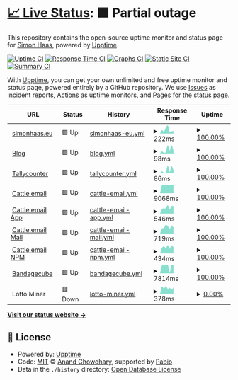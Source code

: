 # [📈 Live Status](https://simonhaas.eu): <!--live status--> **🟧 Partial outage**

This repository contains the open-source uptime monitor and status page for [Simon Haas](simonhaas.eu), powered by [Upptime](https://github.com/upptime/upptime).

[![Uptime CI](https://github.com/SimonHaas/upptime/workflows/Uptime%20CI/badge.svg)](https://github.com/SimonHaas/upptime/actions?query=workflow%3A%22Uptime+CI%22)
[![Response Time CI](https://github.com/SimonHaas/upptime/workflows/Response%20Time%20CI/badge.svg)](https://github.com/SimonHaas/upptime/actions?query=workflow%3A%22Response+Time+CI%22)
[![Graphs CI](https://github.com/SimonHaas/upptime/workflows/Graphs%20CI/badge.svg)](https://github.com/SimonHaas/upptime/actions?query=workflow%3A%22Graphs+CI%22)
[![Static Site CI](https://github.com/SimonHaas/upptime/workflows/Static%20Site%20CI/badge.svg)](https://github.com/SimonHaas/upptime/actions?query=workflow%3A%22Static+Site+CI%22)
[![Summary CI](https://github.com/SimonHaas/upptime/workflows/Summary%20CI/badge.svg)](https://github.com/SimonHaas/upptime/actions?query=workflow%3A%22Summary+CI%22)

With [Upptime](https://upptime.js.org), you can get your own unlimited and free uptime monitor and status page, powered entirely by a GitHub repository. We use [Issues](https://github.com/SimonHaas/upptime/issues) as incident reports, [Actions](https://github.com/SimonHaas/upptime/actions) as uptime monitors, and [Pages](https://simonhaas.eu) for the status page.

<!--start: status pages-->
<!-- This summary is generated by Upptime (https://github.com/upptime/upptime) -->
<!-- Do not edit this manually, your changes will be overwritten -->
<!-- prettier-ignore -->
| URL | Status | History | Response Time | Uptime |
| --- | ------ | ------- | ------------- | ------ |
| <img alt="" src="https://icons.duckduckgo.com/ip3/www.simonhaas.eu.ico" height="13"> [simonhaas.eu](https://www.simonhaas.eu) | 🟩 Up | [simonhaas-eu.yml](https://github.com/SimonHaas/upptime/commits/HEAD/history/simonhaas-eu.yml) | <details><summary><img alt="Response time graph" src="./graphs/simonhaas-eu/response-time-week.png" height="20"> 222ms</summary><br><a href="https://simonhaas.eu/history/simonhaas-eu"><img alt="Response time 151" src="https://img.shields.io/endpoint?url=https%3A%2F%2Fraw.githubusercontent.com%2FSimonHaas%2Fupptime%2FHEAD%2Fapi%2Fsimonhaas-eu%2Fresponse-time.json"></a><br><a href="https://simonhaas.eu/history/simonhaas-eu"><img alt="24-hour response time 99" src="https://img.shields.io/endpoint?url=https%3A%2F%2Fraw.githubusercontent.com%2FSimonHaas%2Fupptime%2FHEAD%2Fapi%2Fsimonhaas-eu%2Fresponse-time-day.json"></a><br><a href="https://simonhaas.eu/history/simonhaas-eu"><img alt="7-day response time 222" src="https://img.shields.io/endpoint?url=https%3A%2F%2Fraw.githubusercontent.com%2FSimonHaas%2Fupptime%2FHEAD%2Fapi%2Fsimonhaas-eu%2Fresponse-time-week.json"></a><br><a href="https://simonhaas.eu/history/simonhaas-eu"><img alt="30-day response time 162" src="https://img.shields.io/endpoint?url=https%3A%2F%2Fraw.githubusercontent.com%2FSimonHaas%2Fupptime%2FHEAD%2Fapi%2Fsimonhaas-eu%2Fresponse-time-month.json"></a><br><a href="https://simonhaas.eu/history/simonhaas-eu"><img alt="1-year response time 151" src="https://img.shields.io/endpoint?url=https%3A%2F%2Fraw.githubusercontent.com%2FSimonHaas%2Fupptime%2FHEAD%2Fapi%2Fsimonhaas-eu%2Fresponse-time-year.json"></a></details> | <details><summary><a href="https://simonhaas.eu/history/simonhaas-eu">100.00%</a></summary><a href="https://simonhaas.eu/history/simonhaas-eu"><img alt="All-time uptime 100.00%" src="https://img.shields.io/endpoint?url=https%3A%2F%2Fraw.githubusercontent.com%2FSimonHaas%2Fupptime%2FHEAD%2Fapi%2Fsimonhaas-eu%2Fuptime.json"></a><br><a href="https://simonhaas.eu/history/simonhaas-eu"><img alt="24-hour uptime 100.00%" src="https://img.shields.io/endpoint?url=https%3A%2F%2Fraw.githubusercontent.com%2FSimonHaas%2Fupptime%2FHEAD%2Fapi%2Fsimonhaas-eu%2Fuptime-day.json"></a><br><a href="https://simonhaas.eu/history/simonhaas-eu"><img alt="7-day uptime 100.00%" src="https://img.shields.io/endpoint?url=https%3A%2F%2Fraw.githubusercontent.com%2FSimonHaas%2Fupptime%2FHEAD%2Fapi%2Fsimonhaas-eu%2Fuptime-week.json"></a><br><a href="https://simonhaas.eu/history/simonhaas-eu"><img alt="30-day uptime 100.00%" src="https://img.shields.io/endpoint?url=https%3A%2F%2Fraw.githubusercontent.com%2FSimonHaas%2Fupptime%2FHEAD%2Fapi%2Fsimonhaas-eu%2Fuptime-month.json"></a><br><a href="https://simonhaas.eu/history/simonhaas-eu"><img alt="1-year uptime 100.00%" src="https://img.shields.io/endpoint?url=https%3A%2F%2Fraw.githubusercontent.com%2FSimonHaas%2Fupptime%2FHEAD%2Fapi%2Fsimonhaas-eu%2Fuptime-year.json"></a></details>
| <img alt="" src="https://icons.duckduckgo.com/ip3/www.simonhaas.eu.ico" height="13"> [Blog](https://www.simonhaas.eu/blog) | 🟩 Up | [blog.yml](https://github.com/SimonHaas/upptime/commits/HEAD/history/blog.yml) | <details><summary><img alt="Response time graph" src="./graphs/blog/response-time-week.png" height="20"> 98ms</summary><br><a href="https://simonhaas.eu/history/blog"><img alt="Response time 83" src="https://img.shields.io/endpoint?url=https%3A%2F%2Fraw.githubusercontent.com%2FSimonHaas%2Fupptime%2FHEAD%2Fapi%2Fblog%2Fresponse-time.json"></a><br><a href="https://simonhaas.eu/history/blog"><img alt="24-hour response time 31" src="https://img.shields.io/endpoint?url=https%3A%2F%2Fraw.githubusercontent.com%2FSimonHaas%2Fupptime%2FHEAD%2Fapi%2Fblog%2Fresponse-time-day.json"></a><br><a href="https://simonhaas.eu/history/blog"><img alt="7-day response time 98" src="https://img.shields.io/endpoint?url=https%3A%2F%2Fraw.githubusercontent.com%2FSimonHaas%2Fupptime%2FHEAD%2Fapi%2Fblog%2Fresponse-time-week.json"></a><br><a href="https://simonhaas.eu/history/blog"><img alt="30-day response time 92" src="https://img.shields.io/endpoint?url=https%3A%2F%2Fraw.githubusercontent.com%2FSimonHaas%2Fupptime%2FHEAD%2Fapi%2Fblog%2Fresponse-time-month.json"></a><br><a href="https://simonhaas.eu/history/blog"><img alt="1-year response time 83" src="https://img.shields.io/endpoint?url=https%3A%2F%2Fraw.githubusercontent.com%2FSimonHaas%2Fupptime%2FHEAD%2Fapi%2Fblog%2Fresponse-time-year.json"></a></details> | <details><summary><a href="https://simonhaas.eu/history/blog">100.00%</a></summary><a href="https://simonhaas.eu/history/blog"><img alt="All-time uptime 100.00%" src="https://img.shields.io/endpoint?url=https%3A%2F%2Fraw.githubusercontent.com%2FSimonHaas%2Fupptime%2FHEAD%2Fapi%2Fblog%2Fuptime.json"></a><br><a href="https://simonhaas.eu/history/blog"><img alt="24-hour uptime 100.00%" src="https://img.shields.io/endpoint?url=https%3A%2F%2Fraw.githubusercontent.com%2FSimonHaas%2Fupptime%2FHEAD%2Fapi%2Fblog%2Fuptime-day.json"></a><br><a href="https://simonhaas.eu/history/blog"><img alt="7-day uptime 100.00%" src="https://img.shields.io/endpoint?url=https%3A%2F%2Fraw.githubusercontent.com%2FSimonHaas%2Fupptime%2FHEAD%2Fapi%2Fblog%2Fuptime-week.json"></a><br><a href="https://simonhaas.eu/history/blog"><img alt="30-day uptime 100.00%" src="https://img.shields.io/endpoint?url=https%3A%2F%2Fraw.githubusercontent.com%2FSimonHaas%2Fupptime%2FHEAD%2Fapi%2Fblog%2Fuptime-month.json"></a><br><a href="https://simonhaas.eu/history/blog"><img alt="1-year uptime 100.00%" src="https://img.shields.io/endpoint?url=https%3A%2F%2Fraw.githubusercontent.com%2FSimonHaas%2Fupptime%2FHEAD%2Fapi%2Fblog%2Fuptime-year.json"></a></details>
| <img alt="" src="https://icons.duckduckgo.com/ip3/www.simonhaas.eu.ico" height="13"> [Tallycounter](https://www.simonhaas.eu/tallycounter) | 🟩 Up | [tallycounter.yml](https://github.com/SimonHaas/upptime/commits/HEAD/history/tallycounter.yml) | <details><summary><img alt="Response time graph" src="./graphs/tallycounter/response-time-week.png" height="20"> 86ms</summary><br><a href="https://simonhaas.eu/history/tallycounter"><img alt="Response time 80" src="https://img.shields.io/endpoint?url=https%3A%2F%2Fraw.githubusercontent.com%2FSimonHaas%2Fupptime%2FHEAD%2Fapi%2Ftallycounter%2Fresponse-time.json"></a><br><a href="https://simonhaas.eu/history/tallycounter"><img alt="24-hour response time 33" src="https://img.shields.io/endpoint?url=https%3A%2F%2Fraw.githubusercontent.com%2FSimonHaas%2Fupptime%2FHEAD%2Fapi%2Ftallycounter%2Fresponse-time-day.json"></a><br><a href="https://simonhaas.eu/history/tallycounter"><img alt="7-day response time 86" src="https://img.shields.io/endpoint?url=https%3A%2F%2Fraw.githubusercontent.com%2FSimonHaas%2Fupptime%2FHEAD%2Fapi%2Ftallycounter%2Fresponse-time-week.json"></a><br><a href="https://simonhaas.eu/history/tallycounter"><img alt="30-day response time 87" src="https://img.shields.io/endpoint?url=https%3A%2F%2Fraw.githubusercontent.com%2FSimonHaas%2Fupptime%2FHEAD%2Fapi%2Ftallycounter%2Fresponse-time-month.json"></a><br><a href="https://simonhaas.eu/history/tallycounter"><img alt="1-year response time 80" src="https://img.shields.io/endpoint?url=https%3A%2F%2Fraw.githubusercontent.com%2FSimonHaas%2Fupptime%2FHEAD%2Fapi%2Ftallycounter%2Fresponse-time-year.json"></a></details> | <details><summary><a href="https://simonhaas.eu/history/tallycounter">100.00%</a></summary><a href="https://simonhaas.eu/history/tallycounter"><img alt="All-time uptime 100.00%" src="https://img.shields.io/endpoint?url=https%3A%2F%2Fraw.githubusercontent.com%2FSimonHaas%2Fupptime%2FHEAD%2Fapi%2Ftallycounter%2Fuptime.json"></a><br><a href="https://simonhaas.eu/history/tallycounter"><img alt="24-hour uptime 100.00%" src="https://img.shields.io/endpoint?url=https%3A%2F%2Fraw.githubusercontent.com%2FSimonHaas%2Fupptime%2FHEAD%2Fapi%2Ftallycounter%2Fuptime-day.json"></a><br><a href="https://simonhaas.eu/history/tallycounter"><img alt="7-day uptime 100.00%" src="https://img.shields.io/endpoint?url=https%3A%2F%2Fraw.githubusercontent.com%2FSimonHaas%2Fupptime%2FHEAD%2Fapi%2Ftallycounter%2Fuptime-week.json"></a><br><a href="https://simonhaas.eu/history/tallycounter"><img alt="30-day uptime 100.00%" src="https://img.shields.io/endpoint?url=https%3A%2F%2Fraw.githubusercontent.com%2FSimonHaas%2Fupptime%2FHEAD%2Fapi%2Ftallycounter%2Fuptime-month.json"></a><br><a href="https://simonhaas.eu/history/tallycounter"><img alt="1-year uptime 100.00%" src="https://img.shields.io/endpoint?url=https%3A%2F%2Fraw.githubusercontent.com%2FSimonHaas%2Fupptime%2FHEAD%2Fapi%2Ftallycounter%2Fuptime-year.json"></a></details>
| <img alt="" src="https://icons.duckduckgo.com/ip3/www.cattle.email.ico" height="13"> [Cattle.email](https://www.cattle.email) | 🟩 Up | [cattle-email.yml](https://github.com/SimonHaas/upptime/commits/HEAD/history/cattle-email.yml) | <details><summary><img alt="Response time graph" src="./graphs/cattle-email/response-time-week.png" height="20"> 9068ms</summary><br><a href="https://simonhaas.eu/history/cattle-email"><img alt="Response time 2727" src="https://img.shields.io/endpoint?url=https%3A%2F%2Fraw.githubusercontent.com%2FSimonHaas%2Fupptime%2FHEAD%2Fapi%2Fcattle-email%2Fresponse-time.json"></a><br><a href="https://simonhaas.eu/history/cattle-email"><img alt="24-hour response time 8775" src="https://img.shields.io/endpoint?url=https%3A%2F%2Fraw.githubusercontent.com%2FSimonHaas%2Fupptime%2FHEAD%2Fapi%2Fcattle-email%2Fresponse-time-day.json"></a><br><a href="https://simonhaas.eu/history/cattle-email"><img alt="7-day response time 9068" src="https://img.shields.io/endpoint?url=https%3A%2F%2Fraw.githubusercontent.com%2FSimonHaas%2Fupptime%2FHEAD%2Fapi%2Fcattle-email%2Fresponse-time-week.json"></a><br><a href="https://simonhaas.eu/history/cattle-email"><img alt="30-day response time 4622" src="https://img.shields.io/endpoint?url=https%3A%2F%2Fraw.githubusercontent.com%2FSimonHaas%2Fupptime%2FHEAD%2Fapi%2Fcattle-email%2Fresponse-time-month.json"></a><br><a href="https://simonhaas.eu/history/cattle-email"><img alt="1-year response time 2727" src="https://img.shields.io/endpoint?url=https%3A%2F%2Fraw.githubusercontent.com%2FSimonHaas%2Fupptime%2FHEAD%2Fapi%2Fcattle-email%2Fresponse-time-year.json"></a></details> | <details><summary><a href="https://simonhaas.eu/history/cattle-email">100.00%</a></summary><a href="https://simonhaas.eu/history/cattle-email"><img alt="All-time uptime 99.84%" src="https://img.shields.io/endpoint?url=https%3A%2F%2Fraw.githubusercontent.com%2FSimonHaas%2Fupptime%2FHEAD%2Fapi%2Fcattle-email%2Fuptime.json"></a><br><a href="https://simonhaas.eu/history/cattle-email"><img alt="24-hour uptime 100.00%" src="https://img.shields.io/endpoint?url=https%3A%2F%2Fraw.githubusercontent.com%2FSimonHaas%2Fupptime%2FHEAD%2Fapi%2Fcattle-email%2Fuptime-day.json"></a><br><a href="https://simonhaas.eu/history/cattle-email"><img alt="7-day uptime 100.00%" src="https://img.shields.io/endpoint?url=https%3A%2F%2Fraw.githubusercontent.com%2FSimonHaas%2Fupptime%2FHEAD%2Fapi%2Fcattle-email%2Fuptime-week.json"></a><br><a href="https://simonhaas.eu/history/cattle-email"><img alt="30-day uptime 100.00%" src="https://img.shields.io/endpoint?url=https%3A%2F%2Fraw.githubusercontent.com%2FSimonHaas%2Fupptime%2FHEAD%2Fapi%2Fcattle-email%2Fuptime-month.json"></a><br><a href="https://simonhaas.eu/history/cattle-email"><img alt="1-year uptime 99.84%" src="https://img.shields.io/endpoint?url=https%3A%2F%2Fraw.githubusercontent.com%2FSimonHaas%2Fupptime%2FHEAD%2Fapi%2Fcattle-email%2Fuptime-year.json"></a></details>
| <img alt="" src="https://icons.duckduckgo.com/ip3/app.cattle.email.ico" height="13"> [Cattle.email App](https://app.cattle.email) | 🟩 Up | [cattle-email-app.yml](https://github.com/SimonHaas/upptime/commits/HEAD/history/cattle-email-app.yml) | <details><summary><img alt="Response time graph" src="./graphs/cattle-email-app/response-time-week.png" height="20"> 546ms</summary><br><a href="https://simonhaas.eu/history/cattle-email-app"><img alt="Response time 663" src="https://img.shields.io/endpoint?url=https%3A%2F%2Fraw.githubusercontent.com%2FSimonHaas%2Fupptime%2FHEAD%2Fapi%2Fcattle-email-app%2Fresponse-time.json"></a><br><a href="https://simonhaas.eu/history/cattle-email-app"><img alt="24-hour response time 430" src="https://img.shields.io/endpoint?url=https%3A%2F%2Fraw.githubusercontent.com%2FSimonHaas%2Fupptime%2FHEAD%2Fapi%2Fcattle-email-app%2Fresponse-time-day.json"></a><br><a href="https://simonhaas.eu/history/cattle-email-app"><img alt="7-day response time 546" src="https://img.shields.io/endpoint?url=https%3A%2F%2Fraw.githubusercontent.com%2FSimonHaas%2Fupptime%2FHEAD%2Fapi%2Fcattle-email-app%2Fresponse-time-week.json"></a><br><a href="https://simonhaas.eu/history/cattle-email-app"><img alt="30-day response time 535" src="https://img.shields.io/endpoint?url=https%3A%2F%2Fraw.githubusercontent.com%2FSimonHaas%2Fupptime%2FHEAD%2Fapi%2Fcattle-email-app%2Fresponse-time-month.json"></a><br><a href="https://simonhaas.eu/history/cattle-email-app"><img alt="1-year response time 663" src="https://img.shields.io/endpoint?url=https%3A%2F%2Fraw.githubusercontent.com%2FSimonHaas%2Fupptime%2FHEAD%2Fapi%2Fcattle-email-app%2Fresponse-time-year.json"></a></details> | <details><summary><a href="https://simonhaas.eu/history/cattle-email-app">100.00%</a></summary><a href="https://simonhaas.eu/history/cattle-email-app"><img alt="All-time uptime 99.88%" src="https://img.shields.io/endpoint?url=https%3A%2F%2Fraw.githubusercontent.com%2FSimonHaas%2Fupptime%2FHEAD%2Fapi%2Fcattle-email-app%2Fuptime.json"></a><br><a href="https://simonhaas.eu/history/cattle-email-app"><img alt="24-hour uptime 100.00%" src="https://img.shields.io/endpoint?url=https%3A%2F%2Fraw.githubusercontent.com%2FSimonHaas%2Fupptime%2FHEAD%2Fapi%2Fcattle-email-app%2Fuptime-day.json"></a><br><a href="https://simonhaas.eu/history/cattle-email-app"><img alt="7-day uptime 100.00%" src="https://img.shields.io/endpoint?url=https%3A%2F%2Fraw.githubusercontent.com%2FSimonHaas%2Fupptime%2FHEAD%2Fapi%2Fcattle-email-app%2Fuptime-week.json"></a><br><a href="https://simonhaas.eu/history/cattle-email-app"><img alt="30-day uptime 100.00%" src="https://img.shields.io/endpoint?url=https%3A%2F%2Fraw.githubusercontent.com%2FSimonHaas%2Fupptime%2FHEAD%2Fapi%2Fcattle-email-app%2Fuptime-month.json"></a><br><a href="https://simonhaas.eu/history/cattle-email-app"><img alt="1-year uptime 99.88%" src="https://img.shields.io/endpoint?url=https%3A%2F%2Fraw.githubusercontent.com%2FSimonHaas%2Fupptime%2FHEAD%2Fapi%2Fcattle-email-app%2Fuptime-year.json"></a></details>
| <img alt="" src="https://icons.duckduckgo.com/ip3/mail.cattle.email.ico" height="13"> [Cattle.email Mail](https://mail.cattle.email) | 🟩 Up | [cattle-email-mail.yml](https://github.com/SimonHaas/upptime/commits/HEAD/history/cattle-email-mail.yml) | <details><summary><img alt="Response time graph" src="./graphs/cattle-email-mail/response-time-week.png" height="20"> 719ms</summary><br><a href="https://simonhaas.eu/history/cattle-email-mail"><img alt="Response time 811" src="https://img.shields.io/endpoint?url=https%3A%2F%2Fraw.githubusercontent.com%2FSimonHaas%2Fupptime%2FHEAD%2Fapi%2Fcattle-email-mail%2Fresponse-time.json"></a><br><a href="https://simonhaas.eu/history/cattle-email-mail"><img alt="24-hour response time 564" src="https://img.shields.io/endpoint?url=https%3A%2F%2Fraw.githubusercontent.com%2FSimonHaas%2Fupptime%2FHEAD%2Fapi%2Fcattle-email-mail%2Fresponse-time-day.json"></a><br><a href="https://simonhaas.eu/history/cattle-email-mail"><img alt="7-day response time 719" src="https://img.shields.io/endpoint?url=https%3A%2F%2Fraw.githubusercontent.com%2FSimonHaas%2Fupptime%2FHEAD%2Fapi%2Fcattle-email-mail%2Fresponse-time-week.json"></a><br><a href="https://simonhaas.eu/history/cattle-email-mail"><img alt="30-day response time 709" src="https://img.shields.io/endpoint?url=https%3A%2F%2Fraw.githubusercontent.com%2FSimonHaas%2Fupptime%2FHEAD%2Fapi%2Fcattle-email-mail%2Fresponse-time-month.json"></a><br><a href="https://simonhaas.eu/history/cattle-email-mail"><img alt="1-year response time 811" src="https://img.shields.io/endpoint?url=https%3A%2F%2Fraw.githubusercontent.com%2FSimonHaas%2Fupptime%2FHEAD%2Fapi%2Fcattle-email-mail%2Fresponse-time-year.json"></a></details> | <details><summary><a href="https://simonhaas.eu/history/cattle-email-mail">100.00%</a></summary><a href="https://simonhaas.eu/history/cattle-email-mail"><img alt="All-time uptime 99.94%" src="https://img.shields.io/endpoint?url=https%3A%2F%2Fraw.githubusercontent.com%2FSimonHaas%2Fupptime%2FHEAD%2Fapi%2Fcattle-email-mail%2Fuptime.json"></a><br><a href="https://simonhaas.eu/history/cattle-email-mail"><img alt="24-hour uptime 100.00%" src="https://img.shields.io/endpoint?url=https%3A%2F%2Fraw.githubusercontent.com%2FSimonHaas%2Fupptime%2FHEAD%2Fapi%2Fcattle-email-mail%2Fuptime-day.json"></a><br><a href="https://simonhaas.eu/history/cattle-email-mail"><img alt="7-day uptime 100.00%" src="https://img.shields.io/endpoint?url=https%3A%2F%2Fraw.githubusercontent.com%2FSimonHaas%2Fupptime%2FHEAD%2Fapi%2Fcattle-email-mail%2Fuptime-week.json"></a><br><a href="https://simonhaas.eu/history/cattle-email-mail"><img alt="30-day uptime 100.00%" src="https://img.shields.io/endpoint?url=https%3A%2F%2Fraw.githubusercontent.com%2FSimonHaas%2Fupptime%2FHEAD%2Fapi%2Fcattle-email-mail%2Fuptime-month.json"></a><br><a href="https://simonhaas.eu/history/cattle-email-mail"><img alt="1-year uptime 99.94%" src="https://img.shields.io/endpoint?url=https%3A%2F%2Fraw.githubusercontent.com%2FSimonHaas%2Fupptime%2FHEAD%2Fapi%2Fcattle-email-mail%2Fuptime-year.json"></a></details>
| <img alt="" src="https://icons.duckduckgo.com/ip3/npm.cattle.email.ico" height="13"> [Cattle.email NPM](https://npm.cattle.email) | 🟩 Up | [cattle-email-npm.yml](https://github.com/SimonHaas/upptime/commits/HEAD/history/cattle-email-npm.yml) | <details><summary><img alt="Response time graph" src="./graphs/cattle-email-npm/response-time-week.png" height="20"> 434ms</summary><br><a href="https://simonhaas.eu/history/cattle-email-npm"><img alt="Response time 662" src="https://img.shields.io/endpoint?url=https%3A%2F%2Fraw.githubusercontent.com%2FSimonHaas%2Fupptime%2FHEAD%2Fapi%2Fcattle-email-npm%2Fresponse-time.json"></a><br><a href="https://simonhaas.eu/history/cattle-email-npm"><img alt="24-hour response time 407" src="https://img.shields.io/endpoint?url=https%3A%2F%2Fraw.githubusercontent.com%2FSimonHaas%2Fupptime%2FHEAD%2Fapi%2Fcattle-email-npm%2Fresponse-time-day.json"></a><br><a href="https://simonhaas.eu/history/cattle-email-npm"><img alt="7-day response time 434" src="https://img.shields.io/endpoint?url=https%3A%2F%2Fraw.githubusercontent.com%2FSimonHaas%2Fupptime%2FHEAD%2Fapi%2Fcattle-email-npm%2Fresponse-time-week.json"></a><br><a href="https://simonhaas.eu/history/cattle-email-npm"><img alt="30-day response time 480" src="https://img.shields.io/endpoint?url=https%3A%2F%2Fraw.githubusercontent.com%2FSimonHaas%2Fupptime%2FHEAD%2Fapi%2Fcattle-email-npm%2Fresponse-time-month.json"></a><br><a href="https://simonhaas.eu/history/cattle-email-npm"><img alt="1-year response time 662" src="https://img.shields.io/endpoint?url=https%3A%2F%2Fraw.githubusercontent.com%2FSimonHaas%2Fupptime%2FHEAD%2Fapi%2Fcattle-email-npm%2Fresponse-time-year.json"></a></details> | <details><summary><a href="https://simonhaas.eu/history/cattle-email-npm">100.00%</a></summary><a href="https://simonhaas.eu/history/cattle-email-npm"><img alt="All-time uptime 99.94%" src="https://img.shields.io/endpoint?url=https%3A%2F%2Fraw.githubusercontent.com%2FSimonHaas%2Fupptime%2FHEAD%2Fapi%2Fcattle-email-npm%2Fuptime.json"></a><br><a href="https://simonhaas.eu/history/cattle-email-npm"><img alt="24-hour uptime 100.00%" src="https://img.shields.io/endpoint?url=https%3A%2F%2Fraw.githubusercontent.com%2FSimonHaas%2Fupptime%2FHEAD%2Fapi%2Fcattle-email-npm%2Fuptime-day.json"></a><br><a href="https://simonhaas.eu/history/cattle-email-npm"><img alt="7-day uptime 100.00%" src="https://img.shields.io/endpoint?url=https%3A%2F%2Fraw.githubusercontent.com%2FSimonHaas%2Fupptime%2FHEAD%2Fapi%2Fcattle-email-npm%2Fuptime-week.json"></a><br><a href="https://simonhaas.eu/history/cattle-email-npm"><img alt="30-day uptime 100.00%" src="https://img.shields.io/endpoint?url=https%3A%2F%2Fraw.githubusercontent.com%2FSimonHaas%2Fupptime%2FHEAD%2Fapi%2Fcattle-email-npm%2Fuptime-month.json"></a><br><a href="https://simonhaas.eu/history/cattle-email-npm"><img alt="1-year uptime 99.94%" src="https://img.shields.io/endpoint?url=https%3A%2F%2Fraw.githubusercontent.com%2FSimonHaas%2Fupptime%2FHEAD%2Fapi%2Fcattle-email-npm%2Fuptime-year.json"></a></details>
| <img alt="" src="https://icons.duckduckgo.com/ip3/www.bandagecube.com.ico" height="13"> [Bandagecube](https://www.bandagecube.com) | 🟩 Up | [bandagecube.yml](https://github.com/SimonHaas/upptime/commits/HEAD/history/bandagecube.yml) | <details><summary><img alt="Response time graph" src="./graphs/bandagecube/response-time-week.png" height="20"> 7814ms</summary><br><a href="https://simonhaas.eu/history/bandagecube"><img alt="Response time 2039" src="https://img.shields.io/endpoint?url=https%3A%2F%2Fraw.githubusercontent.com%2FSimonHaas%2Fupptime%2FHEAD%2Fapi%2Fbandagecube%2Fresponse-time.json"></a><br><a href="https://simonhaas.eu/history/bandagecube"><img alt="24-hour response time 8750" src="https://img.shields.io/endpoint?url=https%3A%2F%2Fraw.githubusercontent.com%2FSimonHaas%2Fupptime%2FHEAD%2Fapi%2Fbandagecube%2Fresponse-time-day.json"></a><br><a href="https://simonhaas.eu/history/bandagecube"><img alt="7-day response time 7814" src="https://img.shields.io/endpoint?url=https%3A%2F%2Fraw.githubusercontent.com%2FSimonHaas%2Fupptime%2FHEAD%2Fapi%2Fbandagecube%2Fresponse-time-week.json"></a><br><a href="https://simonhaas.eu/history/bandagecube"><img alt="30-day response time 3634" src="https://img.shields.io/endpoint?url=https%3A%2F%2Fraw.githubusercontent.com%2FSimonHaas%2Fupptime%2FHEAD%2Fapi%2Fbandagecube%2Fresponse-time-month.json"></a><br><a href="https://simonhaas.eu/history/bandagecube"><img alt="1-year response time 2039" src="https://img.shields.io/endpoint?url=https%3A%2F%2Fraw.githubusercontent.com%2FSimonHaas%2Fupptime%2FHEAD%2Fapi%2Fbandagecube%2Fresponse-time-year.json"></a></details> | <details><summary><a href="https://simonhaas.eu/history/bandagecube">100.00%</a></summary><a href="https://simonhaas.eu/history/bandagecube"><img alt="All-time uptime 99.78%" src="https://img.shields.io/endpoint?url=https%3A%2F%2Fraw.githubusercontent.com%2FSimonHaas%2Fupptime%2FHEAD%2Fapi%2Fbandagecube%2Fuptime.json"></a><br><a href="https://simonhaas.eu/history/bandagecube"><img alt="24-hour uptime 100.00%" src="https://img.shields.io/endpoint?url=https%3A%2F%2Fraw.githubusercontent.com%2FSimonHaas%2Fupptime%2FHEAD%2Fapi%2Fbandagecube%2Fuptime-day.json"></a><br><a href="https://simonhaas.eu/history/bandagecube"><img alt="7-day uptime 100.00%" src="https://img.shields.io/endpoint?url=https%3A%2F%2Fraw.githubusercontent.com%2FSimonHaas%2Fupptime%2FHEAD%2Fapi%2Fbandagecube%2Fuptime-week.json"></a><br><a href="https://simonhaas.eu/history/bandagecube"><img alt="30-day uptime 100.00%" src="https://img.shields.io/endpoint?url=https%3A%2F%2Fraw.githubusercontent.com%2FSimonHaas%2Fupptime%2FHEAD%2Fapi%2Fbandagecube%2Fuptime-month.json"></a><br><a href="https://simonhaas.eu/history/bandagecube"><img alt="1-year uptime 99.78%" src="https://img.shields.io/endpoint?url=https%3A%2F%2Fraw.githubusercontent.com%2FSimonHaas%2Fupptime%2FHEAD%2Fapi%2Fbandagecube%2Fuptime-year.json"></a></details>
| <img alt="" src="https://icons.duckduckgo.com/ip3/solo.ckpool.org.ico" height="13"> Lotto Miner | 🟥 Down | [lotto-miner.yml](https://github.com/SimonHaas/upptime/commits/HEAD/history/lotto-miner.yml) | <details><summary><img alt="Response time graph" src="./graphs/lotto-miner/response-time-week.png" height="20"> 378ms</summary><br><a href="https://simonhaas.eu/history/lotto-miner"><img alt="Response time 424" src="https://img.shields.io/endpoint?url=https%3A%2F%2Fraw.githubusercontent.com%2FSimonHaas%2Fupptime%2FHEAD%2Fapi%2Flotto-miner%2Fresponse-time.json"></a><br><a href="https://simonhaas.eu/history/lotto-miner"><img alt="24-hour response time 407" src="https://img.shields.io/endpoint?url=https%3A%2F%2Fraw.githubusercontent.com%2FSimonHaas%2Fupptime%2FHEAD%2Fapi%2Flotto-miner%2Fresponse-time-day.json"></a><br><a href="https://simonhaas.eu/history/lotto-miner"><img alt="7-day response time 378" src="https://img.shields.io/endpoint?url=https%3A%2F%2Fraw.githubusercontent.com%2FSimonHaas%2Fupptime%2FHEAD%2Fapi%2Flotto-miner%2Fresponse-time-week.json"></a><br><a href="https://simonhaas.eu/history/lotto-miner"><img alt="30-day response time 414" src="https://img.shields.io/endpoint?url=https%3A%2F%2Fraw.githubusercontent.com%2FSimonHaas%2Fupptime%2FHEAD%2Fapi%2Flotto-miner%2Fresponse-time-month.json"></a><br><a href="https://simonhaas.eu/history/lotto-miner"><img alt="1-year response time 424" src="https://img.shields.io/endpoint?url=https%3A%2F%2Fraw.githubusercontent.com%2FSimonHaas%2Fupptime%2FHEAD%2Fapi%2Flotto-miner%2Fresponse-time-year.json"></a></details> | <details><summary><a href="https://simonhaas.eu/history/lotto-miner">0.00%</a></summary><a href="https://simonhaas.eu/history/lotto-miner"><img alt="All-time uptime 52.39%" src="https://img.shields.io/endpoint?url=https%3A%2F%2Fraw.githubusercontent.com%2FSimonHaas%2Fupptime%2FHEAD%2Fapi%2Flotto-miner%2Fuptime.json"></a><br><a href="https://simonhaas.eu/history/lotto-miner"><img alt="24-hour uptime 0.00%" src="https://img.shields.io/endpoint?url=https%3A%2F%2Fraw.githubusercontent.com%2FSimonHaas%2Fupptime%2FHEAD%2Fapi%2Flotto-miner%2Fuptime-day.json"></a><br><a href="https://simonhaas.eu/history/lotto-miner"><img alt="7-day uptime 0.00%" src="https://img.shields.io/endpoint?url=https%3A%2F%2Fraw.githubusercontent.com%2FSimonHaas%2Fupptime%2FHEAD%2Fapi%2Flotto-miner%2Fuptime-week.json"></a><br><a href="https://simonhaas.eu/history/lotto-miner"><img alt="30-day uptime 12.96%" src="https://img.shields.io/endpoint?url=https%3A%2F%2Fraw.githubusercontent.com%2FSimonHaas%2Fupptime%2FHEAD%2Fapi%2Flotto-miner%2Fuptime-month.json"></a><br><a href="https://simonhaas.eu/history/lotto-miner"><img alt="1-year uptime 52.39%" src="https://img.shields.io/endpoint?url=https%3A%2F%2Fraw.githubusercontent.com%2FSimonHaas%2Fupptime%2FHEAD%2Fapi%2Flotto-miner%2Fuptime-year.json"></a></details>

<!--end: status pages-->

[**Visit our status website →**](https://simonhaas.eu)

## 📄 License

- Powered by: [Upptime](https://github.com/upptime/upptime)
- Code: [MIT](./LICENSE) © [Anand Chowdhary](https://anandchowdhary.com), supported by [Pabio](https://pabio.com)
- Data in the `./history` directory: [Open Database License](https://opendatacommons.org/licenses/odbl/1-0/)
